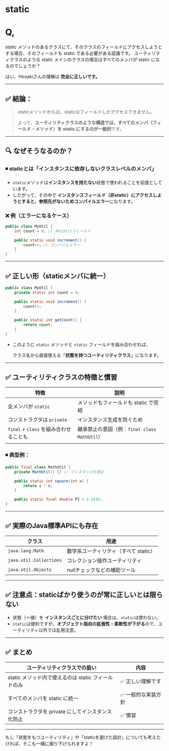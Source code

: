 # static

# Q,

static メソッドのあるクラスにて、そのクラスのフィールドにアクセスしようとする場合、そのフィールドも static である必要がある認識です。
ユーティリティクラスのような static メインのクラスの場合はすべてのメンバが static になるのでしょうか？

はい、Hiroakiさんの理解は **完全に正しいです。**

---

## ✅ 結論：

> staticメソッドからは、staticなフィールドしかアクセスできません。
> 
> 
> よって、**ユーティリティクラスのような構造では、すべてのメンバ（フィールド・メソッド）を static にするのが一般的**です。
> 

---

## 🔍 なぜそうなるのか？

### ◾ staticとは「インスタンスに依存しないクラスレベルのメンバ」

- `static`メソッドは**インスタンスを持たない**状態で使われることを前提としています。
- したがって、その中で **インスタンスフィールド（非static）にアクセスしようとすると、参照先がないためコンパイルエラー**になります。

### ❌ 例（エラーになるケース）

```java
public class MyUtil {
    int count = 0; // 非staticフィールド

    public static void increment() {
        count++; // コンパイルエラー
    }
}
```

---

## ✅ 正しい形（staticメンバに統一）

```java
public class MyUtil {
    private static int count = 0;

    public static void increment() {
        count++;
    }

    public static int getCount() {
        return count;
    }
}
```

- このように `static` メソッドと `static` フィールドを組み合わせれば、
    
    クラス名から直接使える「**状態を持つユーティリティクラス**」になります。
    

---

## ✅ ユーティリティクラスの特徴と慣習

| 特徴 | 説明 |
| --- | --- |
| 全メンバが `static` | メソッドもフィールドも static で完結 |
| コンストラクタは `private` | インスタンス生成を防ぐため |
| `final` + `class` を組み合わせることも | 継承禁止の意図（例：`final class MathUtil`） |
|  |  |

### ◾ 典型例：

```java
public final class MathUtil {
    private MathUtil() {} // インスタンス化禁止

    public static int square(int x) {
        return x * x;
    }

    public static final double PI = 3.1415;
}
```

---

## ✅ 実際のJava標準APIにも存在

| クラス | 用途 |
| --- | --- |
| `java.lang.Math` | 数学系ユーティリティ（すべて static） |
| `java.util.Collections` | コレクション操作ユーティリティ |
| `java.util.Objects` | nullチェックなどの補助ツール |

---

## ✅ 注意点：staticばかり使うのが常に正しいとは限らない

- 状態（＝値）を **インスタンスごとに分けたい** 場合は、`static`は使わない。
- `static`は便利ですが、**オブジェクト指向の拡張性・柔軟性が下がる**ので、ユーティリティ以外では乱用注意。

---

## ✅ まとめ

| ユーティリティクラスでの扱い | 内容 |
| --- | --- |
| static メソッド内で使えるのは static フィールドのみ | ✅ 正しい理解です |
| すべてのメンバを static に統一 | ✅ 一般的な実装方針 |
| コンストラクタを private にしてインスタンス化防止 | ✅ 慣習 |

---

もし「状態をもつユーティリティ」や「staticを避けた設計」についても考えたければ、そこも一緒に掘り下げられますよ！